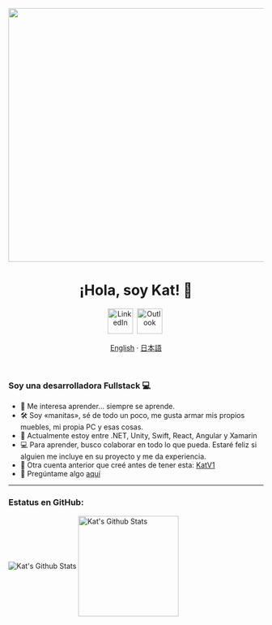 <p align="center">
    <img align="center" alt="Batman-hotdog" src="https://raw.githubusercontent.com/Lecraclav/Lecraclav/master/hotdog-batman.gif" width=2500  height= 500/>
</p>

<p>
  <h1 align="center"><b>¡Hola, soy Kat! 🦇</b></h1>
</p>


<p align="center">
<a href="https://www.linkedin.com/in/katvalcarcel/"><img src="https://image.flaticon.com/icons/png/512/174/174857.png" height=50 alt="LinkedIn" /></a>&nbsp;
<a href="mailto:kat.valcarcel@live.com?subject=Hi%20Kat"><img src="https://upload.wikimedia.org/wikipedia/commons/thumb/b/b1/Outlook_hi-res_icon_%282019%29.svg/1200px-Outlook_hi-res_icon_%282019%29.svg.png" alt="Outlook" height=50/></a>&nbsp;
</p>
<p align="center">
    <a href="../README.md">English</a>
    ·
    <a href="/docs/readme_jp.md">日本語</a>
</p>
  </br>
  
### Soy una desarrolladora Fullstack 💻

- 👀 Me interesa aprender... siempre se aprende.
- 🛠 Soy «manitas», sé de todo un poco, me gusta armar mis propios muebles, mi propia PC y esas cosas.
- 🌱 Actualmente estoy entre .NET, Unity, Swift, React, Angular y Xamarin
- 💻 Para aprender, busco colaborar en todo lo que pueda. Estaré feliz si alguien me incluye en su proyecto y me da experiencia.
- 🐙 Otra cuenta anterior que creé antes de tener esta: [KatV1](https://github.com/KatV1)
- 💬 Pregúntame algo [aquí](https://github.com/Lecraclav/Lecraclav/issues)

---

### Estatus en GitHub:

<img align="center" alt="Kat's Github Stats" src="https://github-readme-stats.vercel.app/api?username=Lecraclav&show_icons=true&theme=material-palenight&locale" />

<img align="center" alt="Kat's Github Stats" src="https://github-readme-stats.vercel.app/api/top-langs/?username=Lecraclav&layout=compact&show_icons=true&theme=material-palenight&locale" height=198 />
